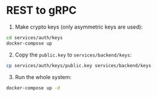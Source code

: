 # REST to gRPC

1. Make crypto keys (only asymmetric keys are used):

```bash
cd services/auth/keys
docker-compose up
```

2. Copy the `public.key` to `services/backend/keys`:

```bash
cp services/auth/keys/public.key services/backend/keys
```

3. Run the whole system:

```bash
docker-compose up -d
```
